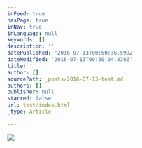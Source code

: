 ```yaml
---
inFeed: true
hasPage: true
inNav: true
inLanguage: null
keywords: []
description: ''
datePublished: '2016-07-13T00:50:36.599Z'
dateModified: '2016-07-13T00:50:04.838Z'
title: ''
author: []
sourcePath: _posts/2016-07-13-test.md
authors: []
publisher: null
starred: false
url: test/index.html
_type: Article

---
```

![](https://the-grid-user-content.s3-us-west-2.amazonaws.com/2b6b8bc6-70b9-4b96-9b88-9980c8e3f4c6.jpg)